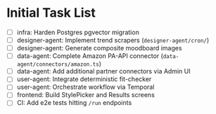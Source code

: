 # Initial Task List

- [ ] infra: Harden Postgres pgvector migration
- [ ] designer-agent: Implement trend scrapers (`designer-agent/cron/`)
- [ ] designer-agent: Generate composite moodboard images
- [ ] data-agent: Complete Amazon PA-API connector (`data-agent/connectors/amazon.ts`)
- [ ] data-agent: Add additional partner connectors via Admin UI
- [ ] user-agent: Integrate deterministic fit-checker
- [ ] user-agent: Orchestrate workflow via Temporal
- [ ] frontend: Build StylePicker and Results screens
- [ ] CI: Add e2e tests hitting `/run` endpoints